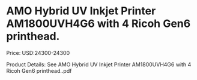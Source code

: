 # AMO Hybrid UV Inkjet Printer AM1800UVH4G6 with 4 Ricoh Gen6 printhead.

Price: USD:24300-24300

Product Details: See AMO Hybrid UV Inkjet Printer AM1800UVH4G6 with 4 Ricoh Gen6 printhead..pdf